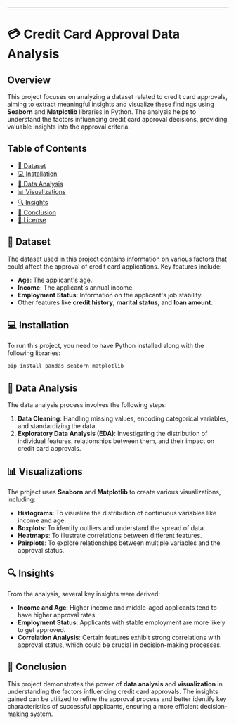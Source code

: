 
---

# 💳 **Credit Card Approval Data Analysis**

## **Overview**
This project focuses on analyzing a dataset related to credit card approvals, aiming to extract meaningful insights and visualize these findings using **Seaborn** and **Matplotlib** libraries in Python. The analysis helps to understand the factors influencing credit card approval decisions, providing valuable insights into the approval criteria.

## **Table of Contents**
- [📂 Dataset](#dataset)
- [💻 Installation](#installation)
- [📝 Data Analysis](#data-analysis)
- [📊 Visualizations](#visualizations)
- [🔍 Insights](#insights)
- [📝 Conclusion](#conclusion)
- [📜 License](#license)

## 📂 **Dataset**
The dataset used in this project contains information on various factors that could affect the approval of credit card applications. Key features include:
- **Age**: The applicant's age.
- **Income**: The applicant's annual income.
- **Employment Status**: Information on the applicant's job stability.
- Other features like **credit history**, **marital status**, and **loan amount**.

## 💻 **Installation**
To run this project, you need to have Python installed along with the following libraries:

```bash
pip install pandas seaborn matplotlib
```

## 📝 **Data Analysis**
The data analysis process involves the following steps:
1. **Data Cleaning**: Handling missing values, encoding categorical variables, and standardizing the data.
2. **Exploratory Data Analysis (EDA)**: Investigating the distribution of individual features, relationships between them, and their impact on credit card approvals.

## 📊 **Visualizations**
The project uses **Seaborn** and **Matplotlib** to create various visualizations, including:
- **Histograms**: To visualize the distribution of continuous variables like income and age.
- **Boxplots**: To identify outliers and understand the spread of data.
- **Heatmaps**: To illustrate correlations between different features.
- **Pairplots**: To explore relationships between multiple variables and the approval status.

## 🔍 **Insights**
From the analysis, several key insights were derived:
- **Income and Age**: Higher income and middle-aged applicants tend to have higher approval rates.
- **Employment Status**: Applicants with stable employment are more likely to get approved.
- **Correlation Analysis**: Certain features exhibit strong correlations with approval status, which could be crucial in decision-making processes.

## 📝 **Conclusion**
This project demonstrates the power of **data analysis** and **visualization** in understanding the factors influencing credit card approvals. The insights gained can be utilized to refine the approval process and better identify key characteristics of successful applicants, ensuring a more efficient decision-making system.

